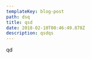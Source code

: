 ```yaml
---
templateKey: blog-post
path: dsq
title: qsd
date: 2018-02-10T00:46:49.878Z
description: qsdqs
---
```

qd
